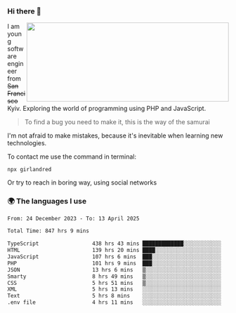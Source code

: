 ### Hi there 👋  

<img align='right' src="https://github-readme-stats.vercel.app/api?username=girlandred&count_private=true&show_icons=true&include_all_commits=true&hide_rank=true&hide_title=true&theme=buefy&card_width=300" width=460 height=180>


I am young software engineer from ~~San Francisco~~ Kyiv. Exploring the world of programming using PHP and JavaScript.


> To find a bug you need to make it, this is the way of the samurai



I'm not afraid to make mistakes, because it's inevitable when learning new technologies.

To contact me use the command in terminal:

```
npx girlandred
```

Or try to reach in boring way, using social networks


### 🌍 The languages I use

<!--START_SECTION:waka-->

```txt
From: 24 December 2023 - To: 13 April 2025

Total Time: 847 hrs 9 mins

TypeScript                 438 hrs 43 mins █████████████░░░░░░░░░░░░   51.78 %
HTML                       139 hrs 20 mins ████░░░░░░░░░░░░░░░░░░░░░   16.44 %
JavaScript                 107 hrs 6 mins  ███░░░░░░░░░░░░░░░░░░░░░░   12.64 %
PHP                        101 hrs 9 mins  ███░░░░░░░░░░░░░░░░░░░░░░   11.94 %
JSON                       13 hrs 6 mins   ▒░░░░░░░░░░░░░░░░░░░░░░░░   01.55 %
Smarty                     8 hrs 49 mins   ▒░░░░░░░░░░░░░░░░░░░░░░░░   01.04 %
CSS                        5 hrs 51 mins   ▒░░░░░░░░░░░░░░░░░░░░░░░░   00.69 %
XML                        5 hrs 13 mins   ░░░░░░░░░░░░░░░░░░░░░░░░░   00.62 %
Text                       5 hrs 8 mins    ░░░░░░░░░░░░░░░░░░░░░░░░░   00.61 %
.env file                  4 hrs 11 mins   ░░░░░░░░░░░░░░░░░░░░░░░░░   00.50 %
```

<!--END_SECTION:waka-->
